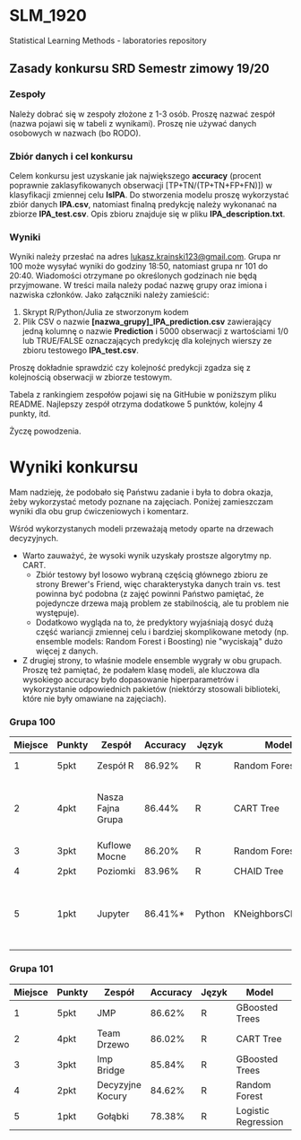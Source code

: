 # SLM_1920
Statistical Learning Methods - laboratories repository

## Zasady konkursu SRD Semestr zimowy 19/20
### Zespoły
Należy dobrać się w zespoły złożone z 1-3 osób. Proszę nazwać zespół (nazwa pojawi się w tabeli z wynikami). Proszę nie używać danych osobowych w nazwach (bo RODO). 

### Zbiór danych i cel konkursu
Celem konkursu jest uzyskanie jak największego **accuracy** (procent poprawnie zaklasyfikowanych obserwacji [TP+TN/(TP+TN+FP+FN)]) w klasyfikacji zmiennej celu **IsIPA**. Do stworzenia modelu proszę wykorzystać zbiór danych **IPA.csv**, natomiast finalną predykcję należy wykonanać na zbiorze **IPA_test.csv**. Opis zbioru znajduje się w pliku **IPA_description.txt**.

### Wyniki
Wyniki należy przesłać na adres lukasz.krainski123@gmail.com. Grupa nr 100 może wysyłać wyniki do godziny 18:50, natomiast grupa nr 101 do 20:40. Wiadomości otrzymane po określonych godzinach nie będą przyjmowane. W treści maila należy podać nazwę grupy oraz imiona i nazwiska członków. Jako załączniki należy zamieścić:
1. Skrypt R/Python/Julia ze stworzonym kodem
2. Plik CSV o nazwie **[nazwa_grupy]_IPA_prediction.csv** zawierający jedną kolumnę o nazwie **Prediction** i 5000 obserwacji z wartościami 1/0 lub TRUE/FALSE oznaczających predykcję dla kolejnych wierszy ze zbioru testowego **IPA_test.csv**. 

Proszę dokładnie sprawdzić czy kolejność predykcji zgadza się z kolejnością obserwacji w zbiorze testowym.

Tabela z rankingiem zespołów pojawi się na GitHubie w poniższym pliku README. Najlepszy zespół otrzyma dodatkowe 5 punktów, kolejny 4 punkty, itd.

Życzę powodzenia. 

# Wyniki konkursu
Mam nadzieję, że podobało się Państwu zadanie i była to dobra okazja, żeby wykorzystać metody poznane na zajęciach. Poniżej zamieszczam wyniki dla obu grup ćwiczeniowych i komentarz.

Wśród wykorzystanych modeli przeważają metody oparte na drzewach decyzyjnych. 
* Warto zauważyć, że wysoki wynik uzyskały prostsze algorytmy np. CART. 
  - Zbiór testowy był losowo wybraną częścią głównego zbioru ze strony Brewer's Friend, więc charakterystyka danych train vs. test powinna być podobna (z zajęć powinni Państwo pamiętać, że pojedyncze drzewa mają problem ze stabilnością, ale tu problem nie występuje). 
  - Dodatkowo wygląda na to, że predyktory wyjaśniają dosyć dużą część wariancji zmiennej celu i bardziej skomplikowane metody (np. ensemble models: Random Forest i Boosting) nie "wyciskają" dużo więcej z danych. 
* Z drugiej strony, to właśnie modele ensemble wygrały w obu grupach. Proszę też pamiętać, że podałem klasę modeli, ale kluczowa dla wysokiego accuracy było dopasowanie hiperparametrów i wykorzystanie odpowiednich pakietów (niektórzy stosowali biblioteki, które nie były omawiane na zajęciach).
### Grupa 100

| Miejsce | Punkty | Zespół            | Accuracy | Język  | Model                | Komentarz                                           |
|---------|--------|-------------------|----------|--------|----------------------|-----------------------------------------------------|
| 1       | 5pkt   | Zespół R          | 86.92%   | R      | Random Forest        | Gratuluję wygranej :)                               |
| 2       | 4pkt   | Nasza Fajna Grupa | 86.44%   | R      | CART Tree            | Proszę pamiętać, że 1 to TRUE a 0 to FALSE                                                    |
| 3       | 3pkt   | Kuflowe Mocne     | 86.20%   | R      | Random Forest        |                                                     |
| 4       | 2pkt   | Poziomki          | 83.96%   | R      | CHAID Tree           |                                                     |
| 5       | 1pkt   | Jupyter           | 86.41%*  | Python | KNeighborsClassifier | *Model zająłby 3. miejsce, gdybym dostał predykcję. |

### Grupa 101

| Miejsce | Punkty | Zespół           | Accuracy | Język | Model               | Komentarz             |
|---------|--------|------------------|----------|-------|---------------------|-----------------------|
| 1       | 5pkt   | JMP              | 86.62%   | R     | GBoosted Trees      | Gratuluję wygranej :) |
| 2       | 4pkt   | Team Drzewo      | 86.02%   | R     | CART Tree           |                       |
| 3       | 3pkt   | Imp Bridge       | 85.84%   | R     | GBoosted Trees      |                       |
| 4       | 2pkt   | Decyzyjne Kocury | 84.62%   | R     | Random Forest       |                       |
| 5       | 1pkt   | Gołąbki          | 78.38%   | R     | Logistic Regression |                       |
